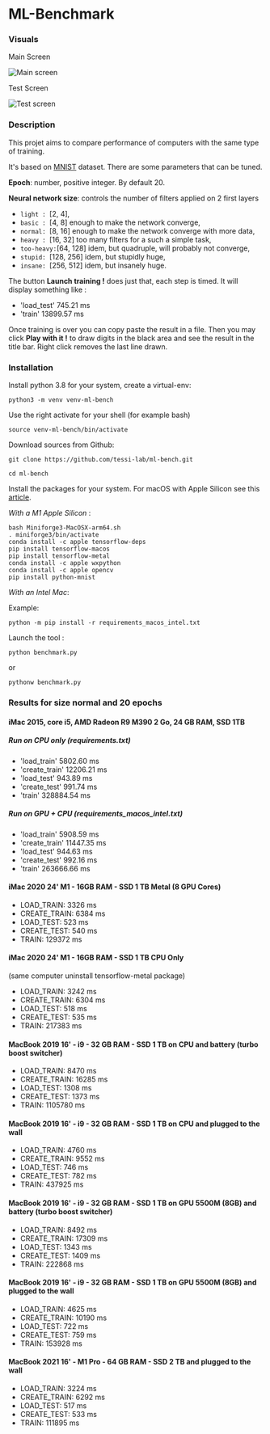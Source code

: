 # ML-Benchmark

### Visuals
Main Screen

![Main screen](/assets/screen-capture1.jpg?raw=true "Main screen")


Test Screen

![Test screen](/assets/screen-capture2.jpg?raw=true "Test screen")

### Description

This projet aims to compare performance
of computers with the same type of training.

It's based on [MNIST](http://yann.lecun.com/exdb/mnist/) dataset.
There are some parameters that can be tuned.

**Epoch**: number, positive integer. By default 20.

**Neural network size**: controls the number of filters applied on 2 first layers
 - `light : `[2, 4],
 - `basic : `[4, 8] enough to make the network converge,
 - `normal: `[8, 16] enough to make the network converge with more data,
 - `heavy : `[16, 32] too many filters for a such a simple task,
 - `too-heavy:`[64, 128] idem, but quadruple, will probably not converge,
 - `stupid: `[128, 256] idem, but stupidly huge,
 - `insane: `[256, 512] idem, but insanely huge.

The button **Launch training !** does just that, each step is timed.
It will display something like  :
 - 'load_test'  745.21 ms
 - 'train'  13899.57 ms

Once training is over you can copy paste the result in a file.
Then you may click **Play with it !** to draw digits in the black area
and see the result in the title bar.
Right click removes the last line drawn.

### Installation
Install python 3.8 for your system, create a virtual-env:

`python3 -m venv venv-ml-bench`

Use the right activate for your shell (for example bash)

`source venv-ml-bench/bin/activate`

Download sources from Github:

`git clone https://github.com/tessi-lab/ml-bench.git`

`cd ml-bench`

Install the packages for your system.
For macOS with Apple Silicon see this [article](https://developer.apple.com/metal/tensorflow-plugin/).

_With a M1 Apple Silicon_ :

    bash Miniforge3-MacOSX-arm64.sh
    . miniforge3/bin/activate
    conda install -c apple tensorflow-deps
    pip install tensorflow-macos
    pip install tensorflow-metal
    conda install -c apple wxpython
    conda install -c apple opencv
    pip install python-mnist

_With an Intel Mac_:

Example: 

`python -m pip install -r requirements_macos_intel.txt`

Launch the tool : 

`python benchmark.py`

or

`pythonw benchmark.py`

### Results for size normal and 20 epochs
#### iMac 2015, core i5, AMD Radeon R9 M390 2 Go, 24 GB RAM, SSD 1TB
##### Run on CPU only (requirements.txt)
- 'load_train'  5802.60 ms
- 'create_train'  12206.21 ms
- 'load_test'  943.89 ms
- 'create_test'  991.74 ms
- 'train'  328884.54 ms

##### Run on GPU + CPU (requirements_macos_intel.txt)
- 'load_train'  5908.59 ms
- 'create_train'  11447.35 ms
- 'load_test'  944.63 ms
- 'create_test'  992.16 ms
- 'train'  263666.66 ms

#### iMac 2020 24' M1 - 16GB RAM - SSD 1 TB Metal (8 GPU Cores)
- LOAD_TRAIN: 3326 ms
- CREATE_TRAIN: 6384 ms
- LOAD_TEST: 523 ms
- CREATE_TEST: 540 ms
- TRAIN: 129372 ms

#### iMac 2020 24' M1 - 16GB RAM - SSD 1 TB CPU Only
(same computer uninstall tensorflow-metal package)

- LOAD_TRAIN: 3242 ms
- CREATE_TRAIN: 6304 ms
- LOAD_TEST: 518 ms
- CREATE_TEST: 535 ms
- TRAIN: 217383 ms

#### MacBook 2019 16' - i9 - 32 GB RAM - SSD 1 TB on CPU and battery (turbo boost switcher)
- LOAD_TRAIN: 8470 ms
- CREATE_TRAIN: 16285 ms
- LOAD_TEST: 1308 ms
- CREATE_TEST: 1373 ms
- TRAIN: 1105780 ms 

#### MacBook 2019 16' - i9 - 32 GB RAM - SSD 1 TB on CPU and plugged to the wall
- LOAD_TRAIN: 4760 ms
- CREATE_TRAIN: 9552 ms
- LOAD_TEST: 746 ms
- CREATE_TEST: 782 ms
- TRAIN: 437925 ms

#### MacBook 2019 16' - i9 - 32 GB RAM - SSD 1 TB on GPU 5500M (8GB) and battery (turbo boost switcher)
- LOAD_TRAIN: 8492 ms
- CREATE_TRAIN: 17309 ms
- LOAD_TEST: 1343 ms
- CREATE_TEST: 1409 ms
- TRAIN: 222868 ms

#### MacBook 2019 16' - i9 - 32 GB RAM - SSD 1 TB on GPU 5500M (8GB) and plugged to the wall
- LOAD_TRAIN: 4625 ms
- CREATE_TRAIN: 10190 ms
- LOAD_TEST: 722 ms
- CREATE_TEST: 759 ms
- TRAIN: 153928 ms

#### MacBook 2021 16' - M1 Pro - 64 GB RAM - SSD 2 TB and plugged to the wall
- LOAD_TRAIN: 3224 ms
- CREATE_TRAIN: 6292 ms
- LOAD_TEST: 517 ms
- CREATE_TEST: 533 ms
- TRAIN: 111895 ms
